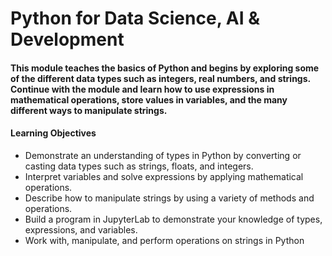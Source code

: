 # Python for Data Science, AI & Development
#### This module teaches the basics of Python and begins by exploring some of the different data types such as integers, real numbers, and strings. Continue with the module and learn how to use expressions in mathematical operations, store values in variables, and the many different ways to manipulate strings.

#### Learning Objectives
- Demonstrate an understanding of types in Python by converting or casting data types such as strings, floats, and integers.
- Interpret variables and solve expressions by applying mathematical operations.
- Describe how to manipulate strings by using a variety of methods and operations.
- Build a program in JupyterLab to demonstrate your knowledge of types, expressions, and variables.
- Work with, manipulate, and perform operations on strings in Python
